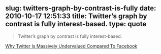 slug: twitters-graph-by-contrast-is-fully
date: 2010-10-17 12:51:33
title: Twitter’s graph by contrast is fully interest-based.
type: quote
---

> Twitter’s graph by contrast is fully interest-based.

[Why Twitter Is Massively Undervalued Compared To Facebook](http://techcrunch.com/2010/10/16/why-twitter-is-massively-undervalued-compared-to-facebook/)
